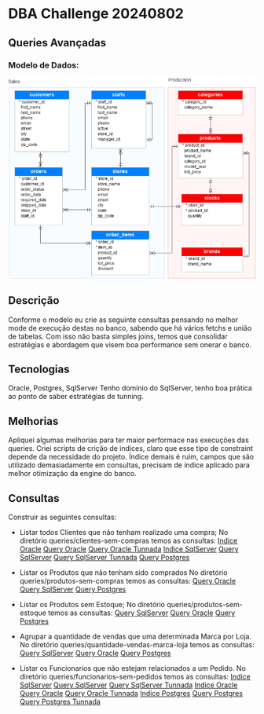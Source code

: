 # DBA Challenge 20240802

## Queries Avançadas

### Modelo de Dados:


![<img src="samples/model.png" height="500" alt="Modelo" title="Modelo"/>](samples/model.png)

## Descrição
Conforme o modelo eu crie as seguinte consultas pensando no melhor mode de execução destas no banco, sabendo que há vários fetchs e união de tabelas. Com isso não basta simples joins, temos que consolidar estratégias e abordagem que visem boa performance sem onerar o banco. 

## Tecnologias
Oracle, Postgres, SqlServer
Tenho domínio do SqlServer, tenho boa prática ao ponto de saber estratégias de tunning.

## Melhorias
Apliquei algumas melhorias para ter maior performace nas execuções das queries. 
Criei scripts de crição de indices, claro que esse tipo de constraint depende da necessidade do projeto. Índice demais é ruim, campos que são utilizado demasiadamente em consultas, precisam de índice aplicado para melhor otimização da engine do banco.

## Consultas

Construir as seguintes consultas:

- Listar todos Clientes que não tenham realizado uma compra;
    No diretório queries/clientes-sem-compras temos as consultas:
        [Indice Oracle](queries/clientes-sem-compras/indice.oracle.sql)
        [Query Oracle](queries/clientes-sem-compras/query-oracle.sql)
        [Query Oracle Tunnada](queries/clientes-sem-compras/query-oracle-tunning.sql)
        [Indice SqlServer](queries/clientes-sem-compras/indice.sqlserver.sql)
        [Query SqlServer](queries/clientes-sem-compras/query-sqlserver.sql)
        [Query SqlServer Tunnada](queries/clientes-sem-compras/query-sqlserver-tunning.sql)
        [Query Postgres](queries/clientes-sem-compras/query-postgres.sql)

- Listar os Produtos que não tenham sido comprados
    No diretório queries/produtos-sem-compras temos as consultas:
        [Query Oracle](queries/produtos-sem-compras/query-oracle.sql)
        [Query SqlServer](queries/produtos-sem-compras/query-sqlserver.sql)
        [Query Postgres](queries/produtos-sem-compras/query-postgres.sql)

- Listar os Produtos sem Estoque;
    No diretório queries/produtos-sem-estoque temos as consultas:
        [Query SqlServer](queries/produtos-sem-estoque/query-sqlserver.sql)
        [Query Oracle](queries/produtos-sem-estoque/query-oracle.sql)
        [Query Postgres](queries/produtos-sem-estoque/query-postgres.sql)

- Agrupar a quantidade de vendas que uma determinada Marca por Loja.
    No diretório queries/quantidade-vendas-marca-loja temos as consultas:
        [Query SqlServer](queries/quantidade-vendas-marca-loja/query-sqlserver.sql)
        [Query Oracle](queries/quantidade-vendas-marca-loja/query-oracle.sql)
        [Query Postgres](queries/quantidade-vendas-marca-loja/query-postgres.sql)
        
- Listar os Funcionarios que não estejam relacionados a um Pedido.
    No diretório queries/funcionarios-sem-pedidos temos as consultas:
        [Indice SqlServer](queries/funcionarios-sem-pedidos/indice-sqlserver.sql)
        [Query SqlServer](queries/funcionarios-sem-pedidos/query-sqlserver.sql)
        [Query SqlServer Tunnada](queries/funcionarios-sem-pedidos/query-sqlserver-tunning.sql)
        [Indice Oracle](queries/funcionarios-sem-pedidos/indice-oracle.sql)
        [Query Oracle](queries/funcionarios-sem-pedidos/query-oracle.sql)
        [Query Oracle Tunnada](queries/funcionarios-sem-pedidos/query-oracle-tunning.sql)
        [Indice Postgres](queries/funcionarios-sem-pedidos/indice-postgres.sql)
        [Query Postgres](queries/funcionarios-sem-pedidos/query-postgres.sql)
        [Query Postgres Tunnada](queries/funcionarios-sem-pedidos/query-postgres-tunning.sql)